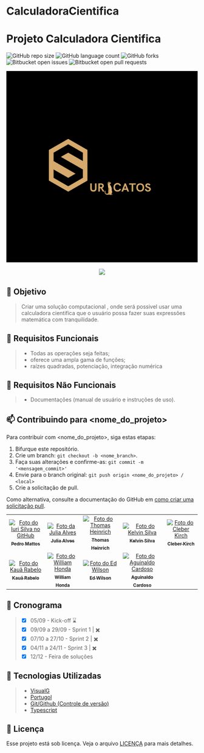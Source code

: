 # CalculadoraCientifica

# Projeto Calculadora Cientifica

![GitHub repo size](https://img.shields.io/github/repo-size/iuricode/README-template?style=for-the-badge)
![GitHub language count](https://img.shields.io/github/languages/count/iuricode/README-template?style=for-the-badge)
![GitHub forks](https://img.shields.io/github/forks/iuricode/README-template?style=for-the-badge)
![Bitbucket open issues](https://img.shields.io/bitbucket/issues/iuricode/README-template?style=for-the-badge)
![Bitbucket open pull requests](https://img.shields.io/bitbucket/pr-raw/iuricode/README-template?style=for-the-badge)

<img src="https://github.com/BugBusters-Suricatos/CalculadoraCientifica/blob/main/Logo%20Suricatos.png">


<p align="center">
<img loading="lazy" src="http://img.shields.io/static/v1?label=STATUS&message=EM%20DESENVOLVIMENTO&color=GREEN&style=for-the-badge"/>
</p>

## :dart: Objetivo
>Criar uma solução computacional , onde será possivel usar uma calculadora cientifíca que o usuário possa fazer suas expressões matemática com tranquilidade. 

## :page_facing_up: Requisitos Funcionais
> * Todas as operações seja feitas;
> * oferece uma ampla gama de funções;
> *  raízes quadradas, potenciação, integração numérica


## :page_with_curl: Requisitos Não Funcionais
> * Documentações (manual de usuário e instruções de uso).


## 📫 Contribuindo para <nome_do_projeto>

Para contribuir com <nome_do_projeto>, siga estas etapas:

1. Bifurque este repositório.
2. Crie um branch: `git checkout -b <nome_branch>`.
3. Faça suas alterações e confirme-as: `git commit -m '<mensagem_commit>'`
4. Envie para o branch original: `git push origin <nome_do_projeto> / <local>`
5. Crie a solicitação de pull.

Como alternativa, consulte a documentação do GitHub em [como criar uma solicitação pull](https://help.github.com/en/github/collaborating-with-issues-and-pull-requests/creating-a-pull-request).

<table>
  <tr>
    <td align="center">
      <a href="#" title="defina o título do link">
        <img src="https://media.licdn.com/dms/image/v2/D4D03AQHGScqm15wL4g/profile-displayphoto-shrink_800_800/profile-displayphoto-shrink_800_800/0/1686752008218?e=1732752000&v=beta&t=_PJ4G10fhg-FvBt5yXdiWLHA8yWhbFXFRYa0z5AfGBI" width="100px;" alt="Foto do Iuri Silva no GitHub"/><br>
        <sub>
          <b>Pedro Mattos</b>
        </sub>
      </a>
    </td>    
    <td align="center">
      <a href="#" title="defina o título do link">
        <img src="https://media.licdn.com/dms/image/v2/D4D03AQEu44UkxoTOUA/profile-displayphoto-shrink_800_800/profile-displayphoto-shrink_800_800/0/1673968264249?e=1732752000&v=beta&t=h9LSv0boQ4bCkdbDoZEKJLiQcgiUS1Edd81OQqGGGqw" width="100px;" alt="Foto da Julia Alves"/><br>
        <sub>
          <b>Julia Alves</b>
        </sub>
      </a>
    </td>
    <td align="center">
      <a href="#" title="defina o título do link">
        <img src="https://media.licdn.com/dms/image/v2/D4D03AQF4iD7Ew2AeyQ/profile-displayphoto-shrink_800_800/profile-displayphoto-shrink_800_800/0/1727390977509?e=1732752000&v=beta&t=DmQmgLe4uyTwPb583N58681BE2mH3vrK19aVMiBlyuQ" width="100px;" alt="Foto do Thomas Heinrich"/><br>
        <sub>
          <b>Thomas Heinrich</b>
        </sub>
      </a>
    </td>    
    <td align="center">
      <a href="#" title="defina o título do link">
        <img src="https://media.licdn.com/dms/image/v2/D4D03AQEXmf6oRfOryQ/profile-displayphoto-shrink_800_800/profile-displayphoto-shrink_800_800/0/1719508197152?e=1732752000&v=beta&t=Lw_T1BqzDmaVce6mY8x4q7ws-FfwT4kLixDSdV6k8OY" width="100px;" alt="Foto do Kelvin Silva"/><br>
        <sub>
          <b>Kelvin Silva</b>
        </sub>
      </a>
    </td>
    <td align="center">
      <a href="#" title="defina o título do link">
        <img src="https://media.licdn.com/dms/image/v2/C4D03AQFB1hksRxMSTA/profile-displayphoto-shrink_800_800/profile-displayphoto-shrink_800_800/0/1521304952841?e=1732752000&v=beta&t=wiEe2XznVuYPctTtSU2WoxYvPMg9OlDfvlmiM4rX7k4" width="100px;" alt="Foto do Cleber Kirch"/><br>
        <sub>
          <b>Cleber Kirch</b>
        </sub>
      </a>
    </td>
  </tr>
  <tr>
    <td align="center">
      <a href="#" title="defina o título do link">
        <img src="https://media.licdn.com/dms/image/v2/D4D35AQHdf8BOEMnwfA/profile-framedphoto-shrink_800_800/profile-framedphoto-shrink_800_800/0/1719439773914?e=1727996400&v=beta&t=KfvjbB_IteCf6mpRsmzNo1AmuHDHpjwPI2S_fjtah-s" width="100px;" alt="Foto do Kauã Rabelo"/><br>
        <sub>
          <b>Kauã Rabelo</b>
        </sub>
      </a>
    </td>    
    <td align="center">
      <a href="#" title="defina o título do link">
        <img src="https://media.licdn.com/dms/image/v2/D4D35AQECYQD2jM6tVQ/profile-framedphoto-shrink_800_800/profile-framedphoto-shrink_800_800/0/1680028876588?e=1727996400&v=beta&t=rufH0PvH6tbWB1c_WCaA7rdbTkkAa2gzxrNVkJ18q9Q" width="100px;" alt="Foto do William Honda"/><br>
        <sub>
          <b>William Honda</b>
        </sub>
      </a>
    </td>
    <td align="center">
      <a href="#" title="defina o título do link">
        <img src="https://media.licdn.com/dms/image/v2/D4D03AQHs0D54BrFZoQ/profile-displayphoto-shrink_800_800/profile-displayphoto-shrink_800_800/0/1727390111499?e=1732752000&v=beta&t=ilaJNAeOYsweqvk1lZsdiDVwijP80Q_o1w16E5iuvpA" width="100px;" alt="Foto do Ed Wilson"/><br>
        <sub>
          <b>Ed Wilson</b>
        </sub>
      </a>
    </td>
    <td align="center">
      <a href="#" title="defina o título do link">
        <img src="https://media.licdn.com/dms/image/v2/D4D03AQG8MQ0FH-A8Kw/profile-displayphoto-shrink_800_800/profile-displayphoto-shrink_800_800/0/1694276786542?e=1732752000&v=beta&t=ZryqWPgTFZJQnZ0LCriRHSMSlBcyjDa6EBauplnzg3Y" width="100px;" alt="Foto do Aguinaldo Cardoso"/><br>
        <sub>
          <b>Aguinaldo Cardoso</b>
        </sub>
      </a>
    </td>
  </tr>
</table>



## :calendar: Cronograma
> - [x] 05/09 - Kick-off ⌛
> - [x] 09/09 a 29/09 - Sprint 1 | ✖️
> - [x] 07/10 a 27/10 - Sprint 2 | ✖️
> - [x] 04/11 a 24/11 - Sprint 3 | ✖️
> - [x] 12/12 - Feira de soluções



## :bookmark: Tecnologias Utilizadas
> * [VisualG](https://sourceforge.net/projects/visualg30/)
> * [Portugol](https://portugol.dev/)
> * [Git/Github (Controle de versão)](https://github.com/)
> * [Typescript](https://www.typescriptlang.org/)


## 📝 Licença

Esse projeto está sob licença. Veja o arquivo [LICENÇA](LICENSE.md) para mais detalhes.
